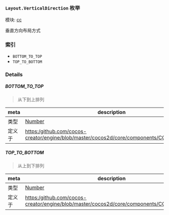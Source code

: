 ### `Layout.VerticalDirection` 枚举



模块: [cc](../modules/cc.md)


垂直方向布局方式


### 索引
  - `BOTTOM_TO_TOP`
  - `TOP_TO_BOTTOM`

### Details


##### BOTTOM_TO_TOP

> 从下到上排列

| meta | description |
|------|-------------|
| 类型 | <a href="https://developer.mozilla.org/en/JavaScript/Reference/Global_Objects/Number" class="crosslink external" target="_blank">Number</a> |
| 定义于 | [https:/github.com/cocos-creator/engine/blob/master/cocos2d/core/components/CCLayout.js:117](https:/github.com/cocos-creator/engine/blob/master/cocos2d/core/components/CCLayout.js#L117) |



##### TOP_TO_BOTTOM

> 从上到下排列

| meta | description |
|------|-------------|
| 类型 | <a href="https://developer.mozilla.org/en/JavaScript/Reference/Global_Objects/Number" class="crosslink external" target="_blank">Number</a> |
| 定义于 | [https:/github.com/cocos-creator/engine/blob/master/cocos2d/core/components/CCLayout.js:123](https:/github.com/cocos-creator/engine/blob/master/cocos2d/core/components/CCLayout.js#L123) |


